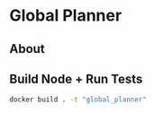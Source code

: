 
# Global Planner

## About


## Build Node + Run Tests

```sh
docker build . -t "global_planner"
```
